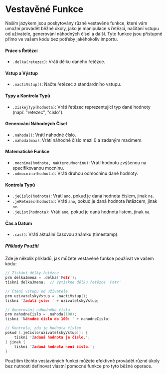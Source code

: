 # Vestavěné Funkce

Naším jazykem jsou poskytovány různé vestavěné funkce, které vám umožní provádět běžné úkoly, jako je manipulace s řetězci, načítání vstupu od uživatele, generování náhodných čísel a další. Tyto funkce jsou přístupné přímo ve vašem kódu bez potřeby jakéhokoliv importu.

#### Práce s Řetězci

- `.delka(retezec)`: Vrátí délku daného řetězce.

#### Vstup a Výstup

- `.nactiVstup()`: Načte řetězec z standardního vstupu.

#### Typy a Kontrola Typů

- `.ziskejTyp(hodnota)`: Vrátí řetězec reprezentující typ dané hodnoty (např. "retezec", "cislo").

#### Generování Náhodných Čísel

- `.nahoda()`: Vrátí náhodné číslo.
- `.nahoda(max)`: Vrátí náhodné číslo mezi 0 a zadaným maximem.

#### Matematické Funkce

- `.mocnina(hodnota, naKterouMocninu)`: Vrátí hodnotu zvýšenou na specifikovanou mocninu.
- `.odmocnina(hodnota)`: Vrátí druhou odmocninu dané hodnoty.

#### Kontrola Typů

- `.jeCislo(hodnota)`: Vrátí `ano`, pokud je daná hodnota číslem, jinak `ne`.
- `.jeRetezec(hodnota)`: Vrátí `ano`, pokud je daná hodnota řetězcem, jinak `ne`.
- `.jeList(hodnota)`: Vrátí `ano`, pokud je daná hodnota listem, jinak `ne`.

#### Čas a Datum

- `.cas()`: Vrátí aktuální časovou známku (timestamp).

##### Příklady Použití

Zde je několik příkladů, jak můžete vestavěné funkce používat ve vašem kódu:

```c
// Získání délky řetězce
prm delkaJmena = .delka('Petr');
tiskni delkaJmena;  // Vytiskne délku řetězce 'Petr'

// Čtení vstupu od uživatele
prm uzivatelskyVstup = .nactiVstup();
tiskni 'Zadali jste: ' + uzivatelskyVstup;

// Generování náhodného čísla
prm nahodneCislo = .nahoda(100);
tiskni 'Náhodné číslo do 100: ' + nahodneCislo;

// Kontrola, zda je hodnota číslem
pokud (.jeCislo(uzivatelskyVstup)): {
    tiskni 'Zadaná hodnota je číslo.';
} jinak {
    tiskni 'Zadaná hodnota není číslo.';
}
```

Použitím těchto vestavěných funkcí můžete efektivně provádět různé úkoly bez nutnosti definovat vlastní pomocné funkce pro tyto běžné operace.
